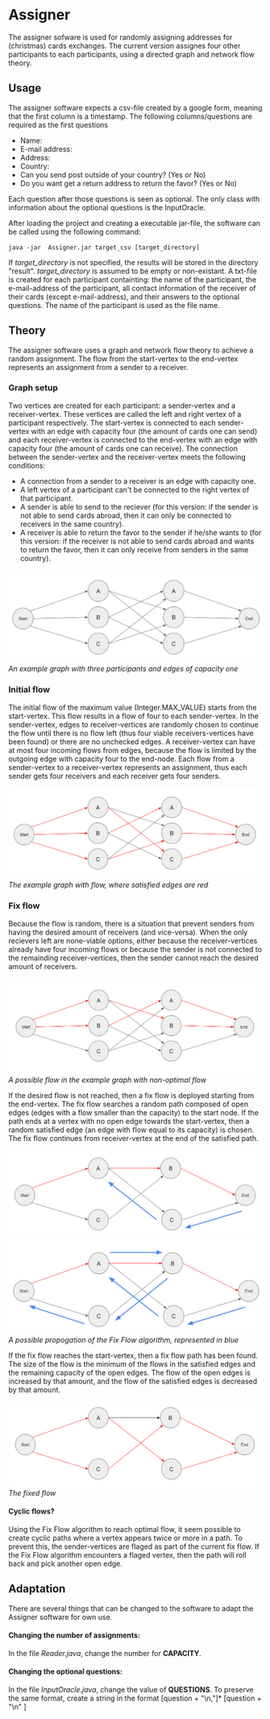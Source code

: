 # Assigner
The assigner sofware is used for randomly assigning addresses for (christmas) cards exchanges. The current version assignes four other participants to each participants, using a directed graph and network flow theory.

## Usage
The assigner software expects a csv-file created by a google form, meaning that the first column is a timestamp. The following columns/questions are required as the first questions

 - Name:
 - E-mail address:
 - Address:
 - Country:
 - Can you send post outside of your country? (Yes or No)
 - Do you want get a return address to return the favor? (Yes or No)

Each question after those questions is seen as optional. The only class with information about the optional questions is the InputOracle.

After loading the project and creating a executable jar-file, the software can be called using the following command:

	java -jar  Assigner.jar target_csv [target_directory]

If *target_directory* is not specified, the results will be stored in the directory "result". *target_directory* is assumed to be empty or non-existant. A txt-file is created for each participant containting: the name of the participant, the e-mail-address of the participant, all contact information of the receiver of their cards (except e-mail-address), and their answers to the optional questions. The name of the participant is used as the file name.
	
## Theory
The assigner software uses a graph and network flow theory to achieve a random assignment. The flow from the start-vertex to the end-vertex represents an assignment from a sender to a receiver.

### Graph setup
Two vertices are created for each participant: a sender-vertex and a receiver-vertex. These vertices are called the left and right vertex of a participant respectively. The start-vertex is connected to each sender-vertex with an edge with capacity four (the amount of cards one can send) and each receiver-vertex is connected to the end-vertex with an edge with capacity four (the amount of cards one can receive). The connection between the sender-vertex and the receiver-vertex meets the following conditions:

 - A connection from a sender to a receiver is an edge with capacity one.
 - A left vertex of a participant can't be connected to the right vertex of that participant.
 - A sender is able to send to the reciever (for this version: if the sender is not able to send cards abroad, then it can only be connected to receivers in the same country).
 - A receiver is able to return the favor to the sender if he/she wants to (for this version: if the receiver is not able to send cards abroad and wants to return the favor, then it can only receive from senders in the same country).

![Example Graph](img/example_graph.png)
*An example graph with three participants and edges of capacity one*

### Initial flow
The initial flow of the maximum value (Integer.MAX_VALUE) starts from the start-vertex. This flow results in a flow of four to each sender-vertex. In the sender-vertex, edges to receiver-vertices are randomly chosen to continue the flow until there is no flow left (thus four viable receivers-vertices have been found) or there are no unchecked edges. A receiver-vertex can have at most four incoming flows from edges, because the flow is limited by the outgoing edge with capacity four to the end-node. Each flow from a sender-vertex to a receiver-vertex represents an assignment, thus each sender gets four receivers and each receiver gets four senders.

![Example Flow](img/example_flow.png)
*The example graph with flow, where satisfied edges are red*

### Fix flow
Because the flow is random, there is a situation that prevent senders from having the desired amount of receivers (and vice-versa). When the only recievers left are none-viable options, either because the receiver-vertices already have four incoming flows or because the sender is not connected to the remainding receiver-vertices, then the sender cannot reach the desired amount of receivers. 

![Example Faulty Flow](img/example_faulty_flow.png)
*A possible flow in the example graph with non-optimal flow*

If the desired flow is not reached, then a fix flow is deployed starting from the end-vertex. The fix flow searches a random path composed of open edges (edges with a flow smaller than the capacity) to the start node. If the path ends at a vertex with no open edge towards the start-vertex, then a random satisfied edge (an edge with flow equal to its capacity) is chosen. The fix flow continues from receiver-vertex at the end of the satisfied path. 

![Example Fix Flow 1](img/example_fix_flow_1.png)
![Example Fix Flow 2](img/example_fix_flow_2.png)
*A possible propogation of the Fix Flow algorithm, represented in blue*

If the fix flow reaches	the start-vertex, then a fix flow path has been found. The size of the flow is the minimum of the flows in the satisfied edges and the remaining capacity of the open edges. The flow of the open edges is increased by that amount, and the flow of the satisfied edges is decreased by that amount.

![Example Fixed Flow](img/example_fixed_flow.png)
*The fixed flow*

#### Cyclic flows?
Using the Fix Flow algorithm to reach optimal flow, it seem possible to create cyclic paths where a vertex appears twice or more in a path. To prevent this, the sender-vertices are flaged as part of the current fix flow. If the Fix Flow algorithm encounters  a flaged vertex, then the path will roll back and pick another open edge.

## Adaptation
There are several things that can be changed to the software to adapt the Assigner software for own use. 

#### Changing the number of assignments:
In the file *Reader.java*, change the number for **CAPACITY**.

#### Changing the optional questions:
In the file *InputOracle.java*, change the value of **QUESTIONS**. To preserve the same format, create a string in the format [question + "\\n,"]* [question + "\n"  ]
